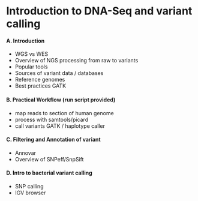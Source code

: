 # Introduction to DNA-Seq and variant calling

#### A. Introduction
- WGS vs WES
- Overview of NGS processing from raw to variants
- Popular tools
- Sources of variant data / databases
- Reference genomes
- Best practices GATK

#### B. Practical Workflow (run script provided)
- map reads to section of human genome
- process with samtools/picard
- call variants GATK / haplotype caller

#### C. Filtering and Annotation of variant
- Annovar
- Overview of SNPeff/SnpSift

#### D. Intro to bacterial variant calling
- SNP calling
- IGV browser